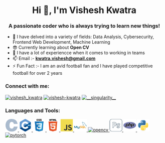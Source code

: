 <h1 align="center">Hi 👋, I'm Vishesh Kwatra</h1>
<h3 align="center">A passionate coder who is always trying to learn new things!</h3>

- 💙 I have delved into a variety of fields: Data Analysis, Cybersecurity, Frontend Web Development, Machine Learning
- 😎 Currently learning about **Open CV**
- 👯 I have a lot of experiencce when it comes to working in teams
- 📫 Email :- **kwatra.vishesh@gmail.com**
- ⚡ Fun Fact :- I am an avid football fan and I have played competitive football for over 2 years


<h3 align="left">Connect with me:</h3>
<p align="left">
<a href="https://twitter.com/vishesh_kwatra" target="blank"><img align="center" src="https://cdn.jsdelivr.net/npm/simple-icons@3.0.1/icons/twitter.svg" alt="vishesh_kwatra" height="30" width="40" /></a>
<a href="https://linkedin.com/in/vishesh-kwatra" target="blank"><img align="center" src="https://cdn.jsdelivr.net/npm/simple-icons@3.0.1/icons/linkedin.svg" alt="vishesh-kwatra" height="30" width="40" /></a>
<a href="https://www.hackerrank.com/__singularity__" target="blank"><img align="center" src="https://cdn.jsdelivr.net/npm/simple-icons@3.0.1/icons/hackerrank.svg" alt="__singularity__" height="30" width="40" /></a>
</p>

<h3 align="left">Languages and Tools:</h3>
<p align="left"> <a href="https://www.cprogramming.com/" target="_blank"> <img src="https://raw.githubusercontent.com/devicons/devicon/master/icons/c/c-original.svg" alt="c" width="40" height="40"/> </a> <a href="https://www.w3schools.com/cpp/" target="_blank"> <img src="https://raw.githubusercontent.com/devicons/devicon/master/icons/cplusplus/cplusplus-original.svg" alt="cplusplus" width="40" height="40"/> </a> <a href="https://www.w3schools.com/css/" target="_blank"> <img src="https://raw.githubusercontent.com/devicons/devicon/master/icons/css3/css3-original-wordmark.svg" alt="css3" width="40" height="40"/> </a> <a href="https://www.w3.org/html/" target="_blank"> <img src="https://raw.githubusercontent.com/devicons/devicon/master/icons/html5/html5-original-wordmark.svg" alt="html5" width="40" height="40"/> </a> <a href="https://developer.mozilla.org/en-US/docs/Web/JavaScript" target="_blank"> <img src="https://raw.githubusercontent.com/devicons/devicon/master/icons/javascript/javascript-original.svg" alt="javascript" width="40" height="40"/> </a> <a href="https://www.mysql.com/" target="_blank"> <img src="https://raw.githubusercontent.com/devicons/devicon/master/icons/mysql/mysql-original-wordmark.svg" alt="mysql" width="40" height="40"/> </a> <a href="https://opencv.org/" target="_blank"> <img src="https://www.vectorlogo.zone/logos/opencv/opencv-icon.svg" alt="opencv" width="40" height="40"/> </a> <a href="https://www.photoshop.com/en" target="_blank"> <img src="https://raw.githubusercontent.com/devicons/devicon/master/icons/photoshop/photoshop-line.svg" alt="photoshop" width="40" height="40"/> </a> <a href="https://www.php.net" target="_blank"> <img src="https://raw.githubusercontent.com/devicons/devicon/master/icons/php/php-original.svg" alt="php" width="40" height="40"/> </a> <a href="https://www.python.org" target="_blank"> <img src="https://raw.githubusercontent.com/devicons/devicon/master/icons/python/python-original.svg" alt="python" width="40" height="40"/> </a> <a href="https://pytorch.org/" target="_blank"> <img src="https://www.vectorlogo.zone/logos/pytorch/pytorch-icon.svg" alt="pytorch" width="40" height="40"/> </a> </p>
